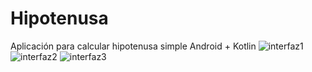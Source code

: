# Hipotenusa
Aplicación para calcular hipotenusa simple Android + Kotlin
![interfaz1](https://user-images.githubusercontent.com/61891846/137409096-3d6d2a58-6651-4a43-894d-a02cad9bdb9d.jpg)
![interfaz2](https://user-images.githubusercontent.com/61891846/137409106-5d449fc0-0f1e-4999-88ac-b5975e05384f.jpg)
![interfaz3](https://user-images.githubusercontent.com/61891846/137409108-1b43c65d-6019-498f-9ca5-3fb4efbabbef.jpg)
